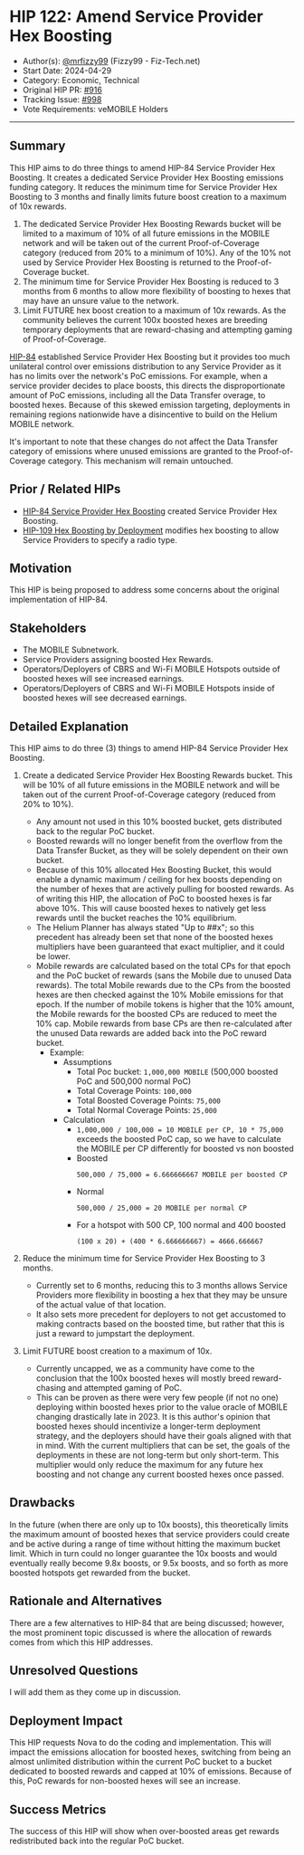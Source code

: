 # HIP 122: Amend Service Provider Hex Boosting

- Author(s): [@mrfizzy99](https://github.com/mrfizzy99) (Fizzy99 - Fiz-Tech.net)
- Start Date: 2024-04-29
- Category: Economic, Technical
- Original HIP PR: [#916](https://github.com/helium/HIP/pull/916)
- Tracking Issue: [#998](https://github.com/helium/HIP/issues/998)
- Vote Requirements: veMOBILE Holders

---

## Summary

This HIP aims to do three things to amend HIP-84 Service Provider Hex Boosting. It creates a dedicated Service Provider Hex Boosting emissions funding category. It reduces the minimum time for Service Provider Hex Boosting to 3 months and finally limits future boost creation to a maximum of 10x rewards.

1. The dedicated Service Provider Hex Boosting Rewards bucket will be limited to a maximum of 10% of all future emissions in the MOBILE network and will be taken out of the current Proof-of-Coverage category (reduced from 20% to a minimum of 10%). Any of the 10% not used by Service Provider Hex Boosting is returned to the Proof-of-Coverage bucket.
2. The minimum time for Service Provider Hex Boosting is reduced to 3 months from 6 months to allow more flexibility of boosting to hexes that may have an unsure value to the network.
3. Limit FUTURE hex boost creation to a maximum of 10x rewards. As the community believes the current 100x boosted hexes are breeding temporary deployments that are reward-chasing and attempting gaming of Proof-of-Coverage.

[HIP-84](./0084-service-provider-hex-boosting.md) established Service Provider Hex Boosting but it provides too much unilateral control over emissions distribution to any Service Provider as it has no limits over the network's PoC emissions. For example, when a service provider decides to place boosts, this directs the disproportionate amount of PoC emissions, including all the Data Transfer overage, to boosted hexes. Because of this skewed emission targeting, deployments in remaining regions nationwide have a disincentive to build on the Helium MOBILE network.

It's important to note that these changes do not affect the Data Transfer category of emissions where unused emissions are granted to the Proof-of-Coverage category. This mechanism will remain untouched.


## Prior / Related HIPs

* [HIP-84 Service Provider Hex Boosting](https://github.com/helium/HIP/blob/main/0084-service-provider-hex-boosting.md) created Service Provider Hex Boosting.
* [HIP-109 Hex Boosting by Deployment](https://github.com/helium/HIP/blob/main/0109-hex-boosting-by-deployment.md) modifies hex boosting to allow Service Providers to specify a radio type.

## Motivation

This HIP is being proposed to address some concerns about the original implementation of HIP-84.

## Stakeholders

- The MOBILE Subnetwork.
- Service Providers assigning boosted Hex Rewards.
- Operators/Deployers of CBRS and Wi-Fi MOBILE Hotspots outside of boosted hexes will see increased earnings.
- Operators/Deployers of CBRS and Wi-Fi MOBILE Hotspots inside of boosted hexes will see decreased earnings.

## Detailed Explanation

This HIP aims to do three (3) things to amend HIP-84 Service Provider Hex Boosting.

1. Create a dedicated Service Provider Hex Boosting Rewards bucket. This will be 10% of all future emissions in the MOBILE network and will be taken out of the current Proof-of-Coverage category (reduced from 20% to 10%).
   - Any amount not used in this 10% boosted bucket, gets distributed back to the regular PoC bucket.
   - Boosted rewards will no longer benefit from the overflow from the Data Transfer Bucket, as they will be solely dependent on their own bucket.
   - Because of this 10% allocated Hex Boosting Bucket, this would enable a dynamic maximum / ceiling for hex boosts depending on the number of hexes that are actively pulling for boosted rewards. As of writing this HIP, the allocation of PoC to boosted hexes is far above 10%. This will cause boosted hexes to natively get less rewards until the bucket reaches the 10% equilibrium.
   - The Helium Planner has always stated "Up to ##x"; so this precedent has already been set that none of the boosted hexes multipliers have been guaranteed that exact multiplier, and it could be lower.
   - Mobile rewards are calculated based on the total CPs for that epoch and the PoC bucket of rewards (sans the Mobile due to unused Data rewards). The total Mobile rewards due to the CPs from the boosted hexes are then checked against the 10% Mobile emissions for that epoch. If the number of mobile tokens is higher that the 10% amount, the Mobile rewards for the boosted CPs are reduced  to meet the 10% cap. Mobile rewards from base CPs are then re-calculated after the unused Data rewards are added back into the PoC reward bucket.
      - Example:
           - Assumptions
             - Total Poc bucket: `1,000,000 MOBILE` (500,000 boosted PoC and 500,000 normal PoC)
             - Total Coverage Points: `100,000`
             - Total Boosted Coverage Points: `75,000`
             - Total Normal Coverage Points: `25,000`
           - Calculation
             - `1,000,000 / 100,000 = 10 MOBILE per CP, 10 * 75,000` exceeds the boosted PoC cap, so we have to calculate the MOBILE per CP differently for boosted vs non boosted
             - Boosted
               ```
               500,000 / 75,000 = 6.666666667 MOBILE per boosted CP
               ```
             - Normal
               ```
               500,000 / 25,000 = 20 MOBILE per normal CP
               ```
             - For a hotspot with 500 CP, 100 normal and 400 boosted
               ```
               (100 x 20) + (400 * 6.666666667) = 4666.666667
               ```


3. Reduce the minimum time for Service Provider Hex Boosting to 3 months.
   - Currently set to 6 months, reducing this to 3 months allows Service Providers more flexibility in boosting a hex that they may be unsure of the actual value of that location.
   - It also sets more precedent for deployers to not get accustomed to making contracts based on the boosted time, but rather that this is just a reward to jumpstart the deployment.

4. Limit FUTURE boost creation to a maximum of 10x.
   - Currently uncapped, we as a community have come to the conclusion that the 100x boosted hexes will mostly breed reward-chasing and attempted gaming of PoC.
   - This can be proven as there were very few people (if not no one) deploying within boosted hexes prior to the value oracle of MOBILE changing drastically late in 2023. It is this author's opinion that boosted hexes should incentivize a longer-term deployment strategy, and the deployers should have their goals aligned with that in mind. With the current multipliers that can be set, the goals of the deployments in these are not long-term but only short-term. This multiplier would only reduce the maximum for any future hex boosting and not change any current boosted hexes once passed.


## Drawbacks

In the future (when there are only up to 10x boosts), this theoretically limits the maximum amount of boosted hexes that service providers could create and be active during a range of time without hitting the maximum bucket limit. Which in turn could no longer guarantee the 10x boosts and would eventually really become 9.8x boosts, or 9.5x boosts, and so forth as more boosted hotspots get rewarded from the bucket.

## Rationale and Alternatives

There are a few alternatives to HIP-84 that are being discussed; however, the most prominent topic discussed is where the allocation of rewards comes from which this HIP addresses.

## Unresolved Questions

I will add them as they come up in discussion.

## Deployment Impact

This HIP requests Nova to do the coding and implementation. This will impact the emissions allocation for boosted hexes, switching from being an almost unlimited distribution within the current PoC bucket to a bucket dedicated to boosted rewards and capped at 10% of emissions. Because of this, PoC rewards for non-boosted hexes will see an increase.


## Success Metrics

The success of this HIP will show when over-boosted areas get rewards redistributed back into the regular PoC bucket.


